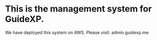 # This is the management system for GuideXP.
We have deployed this system on AWS. Please visit: admin.guidexp.me
